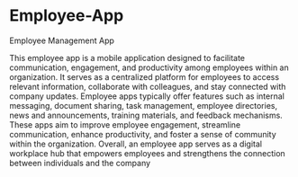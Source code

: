 # Employee-App
Employee Management App

This employee app is a mobile application designed to facilitate communication, engagement, and productivity among employees within an organization. It serves as a centralized platform for employees to access relevant information, collaborate with colleagues, and stay connected with company updates. Employee apps typically offer features such as internal messaging, document sharing, task management, employee directories, news and announcements, training materials, and feedback mechanisms. These apps aim to improve employee engagement, streamline communication, enhance productivity, and foster a sense of community within the organization. Overall, an employee app serves as a digital workplace hub that empowers employees and strengthens the connection between individuals and the company
